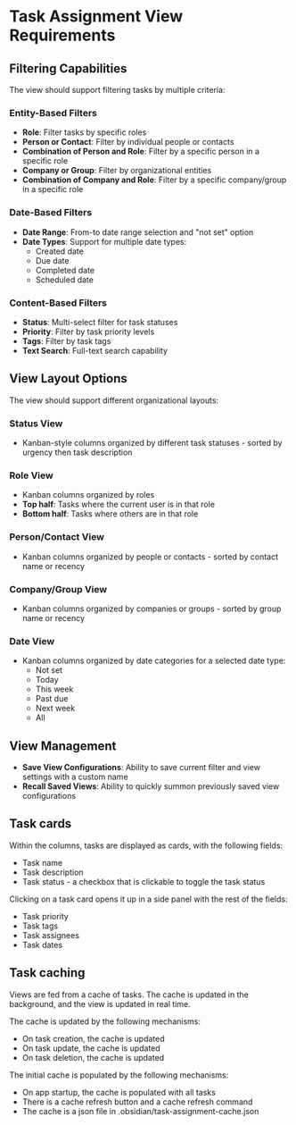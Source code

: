 # Task Assignment View Requirements

## Filtering Capabilities

The view should support filtering tasks by multiple criteria:

### Entity-Based Filters

- **Role**: Filter tasks by specific roles
- **Person or Contact**: Filter by individual people or contacts
- **Combination of Person and Role**: Filter by a specific person in a specific role
- **Company or Group**: Filter by organizational entities
- **Combination of Company and Role**: Filter by a specific company/group in a specific role

### Date-Based Filters

- **Date Range**: From-to date range selection and "not set" option
- **Date Types**: Support for multiple date types:
  - Created date
  - Due date
  - Completed date
  - Scheduled date

### Content-Based Filters

- **Status**: Multi-select filter for task statuses
- **Priority**: Filter by task priority levels
- **Tags**: Filter by task tags
- **Text Search**: Full-text search capability

## View Layout Options

The view should support different organizational layouts:

### Status View

- Kanban-style columns organized by different task statuses - sorted by urgency then task description

### Role View

- Kanban columns organized by roles
- **Top half**: Tasks where the current user is in that role
- **Bottom half**: Tasks where others are in that role

### Person/Contact View

- Kanban columns organized by people or contacts - sorted by contact name or recency

### Company/Group View

- Kanban columns organized by companies or groups - sorted by group name or recency

### Date View

- Kanban columns organized by date categories for a selected date type:
  - Not set
  - Today
  - This week
  - Past due
  - Next week
  - All

## View Management

- **Save View Configurations**: Ability to save current filter and view settings with a custom name
- **Recall Saved Views**: Ability to quickly summon previously saved view configurations

## Task cards

Within the columns, tasks are displayed as cards, with the following fields:

- Task name
- Task description
- Task status - a checkbox that is clickable to toggle the task status

Clicking on a task card opens it up in a side panel with the rest of the fields:

- Task priority
- Task tags
- Task assignees
- Task dates

## Task caching

Views are fed from a cache of tasks. The cache is updated in the background, and the view is updated in real time.

The cache is updated by the following mechanisms:

- On task creation, the cache is updated
- On task update, the cache is updated
- On task deletion, the cache is updated

The initial cache is populated by the following mechanisms:

- On app startup, the cache is populated with all tasks
- There is a cache refresh button and a cache refresh command
- The cache is a json file in .obsidian/task-assignment-cache.json